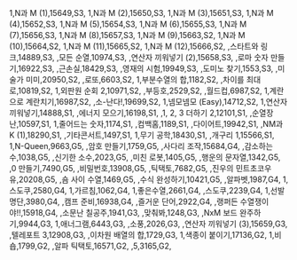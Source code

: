 1,N과 M (1),15649,S3,
1,N과 M (2),15650,S3,
1,N과 M (3),15651,S3,
1,N과 M (4),15652,S3,
1,N과 M (5),15654,S3,
1,N과 M (6),15655,S3,
1,N과 M (7),15656,S3,
1,N과 M (8),15657,S3,
1,N과 M (9),15663,S2,
1,N과 M (10),15664,S2,
1,N과 M (11),15665,S2,
1,N과 M (12),15666,S2,
,스타트와 링크,14889,S3,
,모든 순열,10974,S3,
,연산자 끼워넣기 (2),15658,S3,
,로마 숫자 만들기,16922,S3,
,근손실,18429,S3,
,영재의 시험,19949,S3,
,도미노 찾기,1553,S3,
,미술가 미미,20950,S2,
,로또,6603,S2,
1,부분수열의 합,1182,S2,
,차이를 최대로,10819,S2,
1,외판원 순회 2,10971,S2,
,부등호,2529,S2,
,월드컵,6987,S2,
1,계란으로 계란치기,16987,S2,
,소-난다!,19699,S2,
1,넴모넴모 (Easy),14712,S2,
1,연산자 끼워넣기,14888,S1,
,에너지 모으기,16198,S1,
,1, 2, 3 더하기 2,12101,S1,
,순열장난,10597,S1,
1,줄어드는 숫자,1174,S1,
,컴백홈,1189,S1,
,다이어트,19942,S1,
,NM과 K (1),18290,S1,
,기타콘서트,1497,S1,
1,무기 공학,18430,S1,
,개구리 1,15566,S1,
1,N-Queen,9663,G5,
,암호 만들기,1759,G5,
,사다리 조작,15684,G4,
,감소하는 수,1038,G5,
,신기한 소수,2023,G5,
,미친 로봇,1405,G5,
,행운의 문자열,1342,G5,
,0 만들기,7490,G5,
,비밀번호,13908,G5,
,틱택토,7682,G5,
,진우의 민트초코우유,20208,G5,
,숌 사이 수열,1469,G5,
,수식 완성하기,10421,G5,
,알파벳,1987,G4,
1,스도쿠,2580,G4,
1,가르침,1062,G4,
1,좋은수열,2661,G4,
,스도쿠,2239,G4,
1,선발 명단,3980,G4,
,캠프 준비,16938,G4,
,즐거운 단어,2922,G4,
,랭퍼든 수열쟁이야!!,15918,G4,
,소문난 칠공주,1941,G3,
,맞춰봐,1248,G3,
,NxM 보드 완주하기,9944,G3,
1,애너그램,6443,G3,
,소풍,2026,G3,
,연산자 끼워넣기 (3),15659,G3,
,텔레포트 3,12908,G3,
,이차원 배열의 합,1729,G3,
1,색종이 붙이기,17136,G2,
1,비숍,1799,G2,
,알파 틱택토,16571,G2,
,5,3165,G2,
